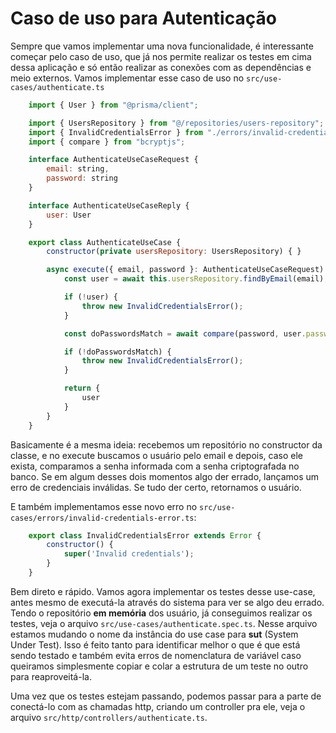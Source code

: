 # Caso de uso para Autenticação
Sempre que vamos implementar uma nova funcionalidade, é interessante começar pelo caso de uso, que já nos permite realizar os testes em cima dessa aplicação e só então realizar as conexões com as dependências e meio externos. Vamos implementar esse caso de uso no `src/use-cases/authenticate.ts`

```js
    import { User } from "@prisma/client";

    import { UsersRepository } from "@/repositories/users-repository";
    import { InvalidCredentialsError } from "./errors/invalid-credentials-error";
    import { compare } from "bcryptjs";

    interface AuthenticateUseCaseRequest {
        email: string,
        password: string
    }

    interface AuthenticateUseCaseReply {
        user: User
    }

    export class AuthenticateUseCase {
        constructor(private usersRepository: UsersRepository) { }

        async execute({ email, password }: AuthenticateUseCaseRequest): Promise<AuthenticateUseCaseReply> {
            const user = await this.usersRepository.findByEmail(email);

            if (!user) {
                throw new InvalidCredentialsError();
            }

            const doPasswordsMatch = await compare(password, user.password_hash);

            if (!doPasswordsMatch) {
                throw new InvalidCredentialsError();
            }

            return {
                user
            }
        }
    }
```

Basicamente é a mesma ideia: recebemos um repositório no constructor da classe, e no execute buscamos o usuário pelo email e depois, caso ele exista, comparamos a senha informada com a senha criptografada no banco. Se em algum desses dois momentos algo der errado, lançamos um erro de credenciais inválidas. Se tudo der certo, retornamos o usuário.

E também implementamos esse novo erro no `src/use-cases/errors/invalid-credentials-error.ts`:

```js
    export class InvalidCredentialsError extends Error {
        constructor() {
            super('Invalid credentials');
        }
    }
```

Bem direto e rápido. Vamos agora implementar os testes desse use-case, antes mesmo de executá-la através do sistema para ver se algo deu errado. Tendo o repositório **em memória** dos usuário, já conseguimos realizar os testes, veja o arquivo `src/use-cases/authenticate.spec.ts`. Nesse arquivo estamos mudando o nome da instância do use case para **sut** (System Under Test). Isso é feito tanto para identificar melhor o que é que está sendo testado e também evita erros de nomenclatura de variável caso queiramos simplesmente copiar e colar a estrutura de um teste no outro para reaproveitá-la.

Uma vez que os testes estejam passando, podemos passar para a parte de conectá-lo com as chamadas http, criando um controller pra ele, veja o arquivo `src/http/controllers/authenticate.ts`.